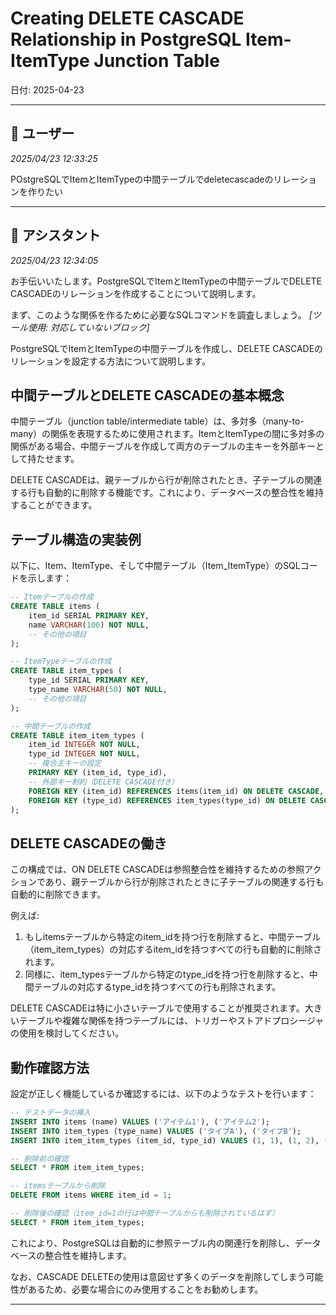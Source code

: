 # Creating DELETE CASCADE Relationship in PostgreSQL Item-ItemType Junction Table

日付: 2025-04-23

---

## 👤 ユーザー
*2025/04/23 12:33:25*

POstgreSQLでItemとItemTypeの中間テーブルでdeletecascadeのリレーションを作りたい

---

## 🤖 アシスタント
*2025/04/23 12:34:05*

お手伝いいたします。PostgreSQLでItemとItemTypeの中間テーブルでDELETE CASCADEのリレーションを作成することについて説明します。

まず、このような関係を作るために必要なSQLコマンドを調査しましょう。
*[ツール使用: 対応していないブロック]*



PostgreSQLでItemとItemTypeの中間テーブルを作成し、DELETE CASCADEのリレーションを設定する方法について説明します。

## 中間テーブルとDELETE CASCADEの基本概念

中間テーブル（junction table/intermediate table）は、多対多（many-to-many）の関係を表現するために使用されます。ItemとItemTypeの間に多対多の関係がある場合、中間テーブルを作成して両方のテーブルの主キーを外部キーとして持たせます。

DELETE CASCADEは、親テーブルから行が削除されたとき、子テーブルの関連する行も自動的に削除する機能です。これにより、データベースの整合性を維持することができます。

## テーブル構造の実装例

以下に、Item、ItemType、そして中間テーブル（Item_ItemType）のSQLコードを示します：

```sql
-- Itemテーブルの作成
CREATE TABLE items (
    item_id SERIAL PRIMARY KEY,
    name VARCHAR(100) NOT NULL,
    -- その他の項目
);

-- ItemTypeテーブルの作成
CREATE TABLE item_types (
    type_id SERIAL PRIMARY KEY,
    type_name VARCHAR(50) NOT NULL,
    -- その他の項目
);

-- 中間テーブルの作成
CREATE TABLE item_item_types (
    item_id INTEGER NOT NULL,
    type_id INTEGER NOT NULL,
    -- 複合主キーの設定
    PRIMARY KEY (item_id, type_id),
    -- 外部キー制約（DELETE CASCADE付き）
    FOREIGN KEY (item_id) REFERENCES items(item_id) ON DELETE CASCADE,
    FOREIGN KEY (type_id) REFERENCES item_types(type_id) ON DELETE CASCADE
);
```

## DELETE CASCADEの働き

この構成では、ON DELETE CASCADEは参照整合性を維持するための参照アクションであり、親テーブルから行が削除されたときに子テーブルの関連する行も自動的に削除できます。

例えば:
1. もしitemsテーブルから特定のitem_idを持つ行を削除すると、中間テーブル（item_item_types）の対応するitem_idを持つすべての行も自動的に削除されます。
2. 同様に、item_typesテーブルから特定のtype_idを持つ行を削除すると、中間テーブルの対応するtype_idを持つすべての行も削除されます。

DELETE CASCADEは特に小さいテーブルで使用することが推奨されます。大きいテーブルや複雑な関係を持つテーブルには、トリガーやストアドプロシージャの使用を検討してください。

## 動作確認方法

設定が正しく機能しているか確認するには、以下のようなテストを行います：

```sql
-- テストデータの挿入
INSERT INTO items (name) VALUES ('アイテム1'), ('アイテム2');
INSERT INTO item_types (type_name) VALUES ('タイプA'), ('タイプB');
INSERT INTO item_item_types (item_id, type_id) VALUES (1, 1), (1, 2), (2, 1);

-- 削除前の確認
SELECT * FROM item_item_types;

-- itemsテーブルから削除
DELETE FROM items WHERE item_id = 1;

-- 削除後の確認（item_id=1の行は中間テーブルからも削除されているはず）
SELECT * FROM item_item_types;
```

これにより、PostgreSQLは自動的に参照テーブル内の関連行を削除し、データベースの整合性を維持します。

なお、CASCADE DELETEの使用は意図せず多くのデータを削除してしまう可能性があるため、必要な場合にのみ使用することをお勧めします。

---

